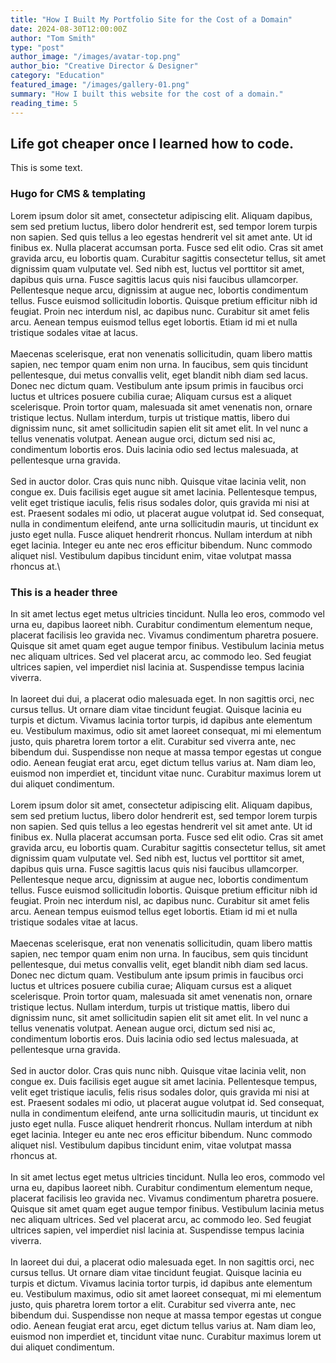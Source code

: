 ```yaml
---
title: "How I Built My Portfolio Site for the Cost of a Domain"
date: 2024-08-30T12:00:00Z
author: "Tom Smith"
type: "post"
author_image: "/images/avatar-top.png"
author_bio: "Creative Director & Designer"
category: "Education"
featured_image: "/images/gallery-01.png"
summary: "How I built this website for the cost of a domain."
reading_time: 5
---
```


<h2 class="text-3xl font-bold text-gunmetal">Life got cheaper once I learned how to code.</h2>

<p class="text-gunmetal">This is some text.</p>

<h3 class="text-2xl text-gunmetal">Hugo for CMS & templating</h3>

Lorem ipsum dolor sit amet, consectetur adipiscing elit. Aliquam dapibus, sem sed pretium luctus, libero dolor hendrerit est, sed tempor lorem turpis non sapien. Sed quis tellus a leo egestas hendrerit vel sit amet ante. Ut id finibus ex. Nulla placerat accumsan porta. Fusce sed elit odio. Cras sit amet gravida arcu, eu lobortis quam. Curabitur sagittis consectetur tellus, sit amet dignissim quam vulputate vel. Sed nibh est, luctus vel porttitor sit amet, dapibus quis urna. Fusce sagittis lacus quis nisi faucibus ullamcorper. Pellentesque neque arcu, dignissim at augue nec, lobortis condimentum tellus. Fusce euismod sollicitudin lobortis. Quisque pretium efficitur nibh id feugiat. Proin nec interdum nisl, ac dapibus nunc. Curabitur sit amet felis arcu. Aenean tempus euismod tellus eget lobortis. Etiam id mi et nulla tristique sodales vitae at lacus.\
\
Maecenas scelerisque, erat non venenatis sollicitudin, quam libero mattis sapien, nec tempor quam enim non urna. In faucibus, sem quis tincidunt pellentesque, dui metus convallis velit, eget blandit nibh diam sed lacus. Donec nec dictum quam. Vestibulum ante ipsum primis in faucibus orci luctus et ultrices posuere cubilia curae; Aliquam cursus est a aliquet scelerisque. Proin tortor quam, malesuada sit amet venenatis non, ornare tristique lectus. Nullam interdum, turpis ut tristique mattis, libero dui dignissim nunc, sit amet sollicitudin sapien elit sit amet elit. In vel nunc a tellus venenatis volutpat. Aenean augue orci, dictum sed nisi ac, condimentum lobortis eros. Duis lacinia odio sed lectus malesuada, at pellentesque urna gravida.\
\
Sed in auctor dolor. Cras quis nunc nibh. Quisque vitae lacinia velit, non congue ex. Duis facilisis eget augue sit amet lacinia. Pellentesque tempus, velit eget tristique iaculis, felis risus sodales dolor, quis gravida mi nisi at est. Praesent sodales mi odio, ut placerat augue volutpat id. Sed consequat, nulla in condimentum eleifend, ante urna sollicitudin mauris, ut tincidunt ex justo eget nulla. Fusce aliquet hendrerit rhoncus. Nullam interdum at nibh eget lacinia. Integer eu ante nec eros efficitur bibendum. Nunc commodo aliquet nisl. Vestibulum dapibus tincidunt enim, vitae volutpat massa rhoncus at.\

### This is a header three

In sit amet lectus eget metus ultricies tincidunt. Nulla leo eros, commodo vel urna eu, dapibus laoreet nibh. Curabitur condimentum elementum neque, placerat facilisis leo gravida nec. Vivamus condimentum pharetra posuere. Quisque sit amet quam eget augue tempor finibus. Vestibulum lacinia metus nec aliquam ultrices. Sed vel placerat arcu, ac commodo leo. Sed feugiat ultrices sapien, vel imperdiet nisl lacinia at. Suspendisse tempus lacinia viverra.\
\
In laoreet dui dui, a placerat odio malesuada eget. In non sagittis orci, nec cursus tellus. Ut ornare diam vitae tincidunt feugiat. Quisque lacinia eu turpis et dictum. Vivamus lacinia tortor turpis, id dapibus ante elementum eu. Vestibulum maximus, odio sit amet laoreet consequat, mi mi elementum justo, quis pharetra lorem tortor a elit. Curabitur sed viverra ante, nec bibendum dui. Suspendisse non neque at massa tempor egestas ut congue odio. Aenean feugiat erat arcu, eget dictum tellus varius at. Nam diam leo, euismod non imperdiet et, tincidunt vitae nunc. Curabitur maximus lorem ut dui aliquet condimentum.\
\
Lorem ipsum dolor sit amet, consectetur adipiscing elit. Aliquam dapibus, sem sed pretium luctus, libero dolor hendrerit est, sed tempor lorem turpis non sapien. Sed quis tellus a leo egestas hendrerit vel sit amet ante. Ut id finibus ex. Nulla placerat accumsan porta. Fusce sed elit odio. Cras sit amet gravida arcu, eu lobortis quam. Curabitur sagittis consectetur tellus, sit amet dignissim quam vulputate vel. Sed nibh est, luctus vel porttitor sit amet, dapibus quis urna. Fusce sagittis lacus quis nisi faucibus ullamcorper. Pellentesque neque arcu, dignissim at augue nec, lobortis condimentum tellus. Fusce euismod sollicitudin lobortis. Quisque pretium efficitur nibh id feugiat. Proin nec interdum nisl, ac dapibus nunc. Curabitur sit amet felis arcu. Aenean tempus euismod tellus eget lobortis. Etiam id mi et nulla tristique sodales vitae at lacus.\
\
Maecenas scelerisque, erat non venenatis sollicitudin, quam libero mattis sapien, nec tempor quam enim non urna. In faucibus, sem quis tincidunt pellentesque, dui metus convallis velit, eget blandit nibh diam sed lacus. Donec nec dictum quam. Vestibulum ante ipsum primis in faucibus orci luctus et ultrices posuere cubilia curae; Aliquam cursus est a aliquet scelerisque. Proin tortor quam, malesuada sit amet venenatis non, ornare tristique lectus. Nullam interdum, turpis ut tristique mattis, libero dui dignissim nunc, sit amet sollicitudin sapien elit sit amet elit. In vel nunc a tellus venenatis volutpat. Aenean augue orci, dictum sed nisi ac, condimentum lobortis eros. Duis lacinia odio sed lectus malesuada, at pellentesque urna gravida.\
\
Sed in auctor dolor. Cras quis nunc nibh. Quisque vitae lacinia velit, non congue ex. Duis facilisis eget augue sit amet lacinia. Pellentesque tempus, velit eget tristique iaculis, felis risus sodales dolor, quis gravida mi nisi at est. Praesent sodales mi odio, ut placerat augue volutpat id. Sed consequat, nulla in condimentum eleifend, ante urna sollicitudin mauris, ut tincidunt ex justo eget nulla. Fusce aliquet hendrerit rhoncus. Nullam interdum at nibh eget lacinia. Integer eu ante nec eros efficitur bibendum. Nunc commodo aliquet nisl. Vestibulum dapibus tincidunt enim, vitae volutpat massa rhoncus at.\
\
In sit amet lectus eget metus ultricies tincidunt. Nulla leo eros, commodo vel urna eu, dapibus laoreet nibh. Curabitur condimentum elementum neque, placerat facilisis leo gravida nec. Vivamus condimentum pharetra posuere. Quisque sit amet quam eget augue tempor finibus. Vestibulum lacinia metus nec aliquam ultrices. Sed vel placerat arcu, ac commodo leo. Sed feugiat ultrices sapien, vel imperdiet nisl lacinia at. Suspendisse tempus lacinia viverra.\
\
In laoreet dui dui, a placerat odio malesuada eget. In non sagittis orci, nec cursus tellus. Ut ornare diam vitae tincidunt feugiat. Quisque lacinia eu turpis et dictum. Vivamus lacinia tortor turpis, id dapibus ante elementum eu. Vestibulum maximus, odio sit amet laoreet consequat, mi mi elementum justo, quis pharetra lorem tortor a elit. Curabitur sed viverra ante, nec bibendum dui. Suspendisse non neque at massa tempor egestas ut congue odio. Aenean feugiat erat arcu, eget dictum tellus varius at. Nam diam leo, euismod non imperdiet et, tincidunt vitae nunc. Curabitur maximus lorem ut dui aliquet condimentum.

